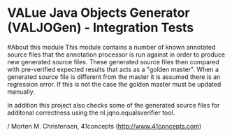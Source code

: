 VALue Java Objects Generator (VALJOGen) - Integration Tests
===========================================================

#About this module
This module contains a number of known annotated source files that the annotation processor is run against in order to produce new generated source files.
These generated source files then compared with pre-verified expected results that acts as a "golden master". When a generated source file is different from the master
it is assumed there is an regression error. If this is not the case the golden master must be updated manually.

In addition this project also checks some of the generated source files for additonal correctness using the nl.jqno.equalsverifier tool.

/ Morten M. Christensen, 41concepts (http://www.41concepts.com)

